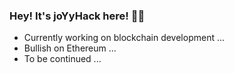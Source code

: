 ### Hey! It's joYyHack here! 🍔🍔

- Currently working on blockchain development ...
- Bullish on Ethereum ...
- To be continued ...
